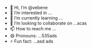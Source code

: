 - 👋 Hi, I’m @vebene
- 👀 I’m interested in ...
- 🌱 I’m currently learning ...
- 💞️ I’m looking to collaborate on ...scas
- 📫 How to reach me ...
- 😄 Pronouns: ...535ads
- ⚡ Fun fact: ...asd
ads
<!---453dfs
vebene/vebene is a ✨ special ✨ repository becausdfse its `RE54ADME.md` (this file) appears on your GitHub profile.
You can click the Preview link to take a look atsdf your changes.
--->
